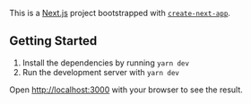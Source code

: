 This is a [Next.js](https://nextjs.org/) project bootstrapped with [`create-next-app`](https://github.com/vercel/next.js/tree/canary/packages/create-next-app).

## Getting Started

1. Install the dependencies by running `yarn dev`
2. Run the development server with `yarn dev`

Open [http://localhost:3000](http://localhost:3000) with your browser to see the result.
